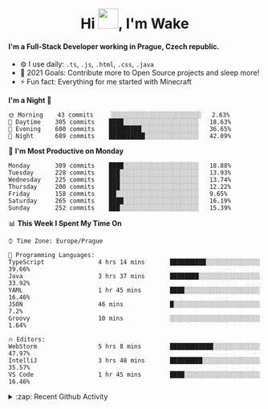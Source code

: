 <h1 align="center">Hi <img src="https://raw.githubusercontent.com/MrWakeCZ/MrWakeCZ/master/Hi.gif" width="40px" />, I'm Wake</h1>

#### I'm a Full-Stack Developer working in Prague, Czech republic.
- ⚙️ I use daily: `.ts`, `.js`, `.html`, `.css`, `.java`
- 🥅 2021 Goals: Contribute more to Open Source projects and sleep more!
- ⚡ Fun fact: Everything for me started with Minecraft

<!--START_SECTION:waka-->
**I'm a Night 🦉** 

```text
🌞 Morning    43 commits     ░░░░░░░░░░░░░░░░░░░░░░░░░   2.63% 
🌆 Daytime    305 commits    ████░░░░░░░░░░░░░░░░░░░░░   18.63% 
🌃 Evening    600 commits    █████████░░░░░░░░░░░░░░░░   36.65% 
🌙 Night      689 commits    ██████████░░░░░░░░░░░░░░░   42.09%

```
📅 **I'm Most Productive on Monday** 

```text
Monday       309 commits    ████░░░░░░░░░░░░░░░░░░░░░   18.88% 
Tuesday      228 commits    ███░░░░░░░░░░░░░░░░░░░░░░   13.93% 
Wednesday    225 commits    ███░░░░░░░░░░░░░░░░░░░░░░   13.74% 
Thursday     200 commits    ███░░░░░░░░░░░░░░░░░░░░░░   12.22% 
Friday       158 commits    ██░░░░░░░░░░░░░░░░░░░░░░░   9.65% 
Saturday     265 commits    ████░░░░░░░░░░░░░░░░░░░░░   16.19% 
Sunday       252 commits    ███░░░░░░░░░░░░░░░░░░░░░░   15.39%

```


📊 **This Week I Spent My Time On** 

```text
⌚︎ Time Zone: Europe/Prague

💬 Programming Languages: 
TypeScript               4 hrs 14 mins       ██████████░░░░░░░░░░░░░░░   39.66% 
Java                     3 hrs 37 mins       ████████░░░░░░░░░░░░░░░░░   33.92% 
YAML                     1 hr 45 mins        ████░░░░░░░░░░░░░░░░░░░░░   16.46% 
JSON                     46 mins             █░░░░░░░░░░░░░░░░░░░░░░░░   7.2% 
Groovy                   10 mins             ░░░░░░░░░░░░░░░░░░░░░░░░░   1.64%

🔥 Editors: 
WebStorm                 5 hrs 8 mins        ████████████░░░░░░░░░░░░░   47.97% 
IntelliJ                 3 hrs 48 mins       █████████░░░░░░░░░░░░░░░░   35.57% 
VS Code                  1 hr 45 mins        ████░░░░░░░░░░░░░░░░░░░░░   16.46%

```


<!--END_SECTION:waka-->

<details>
  <summary>:zap: Recent Github Activity</summary>

<!--START_SECTION:activity-->
1. ❌ Closed PR [#15](https://github.com/craftmania-cz/craftmanager/pull/15) in [craftmania-cz/craftmanager](https://github.com/craftmania-cz/craftmanager)
2. 🎉 Merged PR [#11](https://github.com/craftmania-cz/craftapi/pull/11) in [craftmania-cz/craftapi](https://github.com/craftmania-cz/craftapi)
3. 🎉 Merged PR [#89](https://github.com/waked-cz/corgi/pull/89) in [waked-cz/corgi](https://github.com/waked-cz/corgi)
4. 🎉 Merged PR [#2](https://github.com/craftmania-cz/craftcore/pull/2) in [craftmania-cz/craftcore](https://github.com/craftmania-cz/craftcore)
5. 🎉 Merged PR [#7](https://github.com/craftmania-cz/craftlobby/pull/7) in [craftmania-cz/craftlobby](https://github.com/craftmania-cz/craftlobby)
<!--END_SECTION:activity-->

</details>
